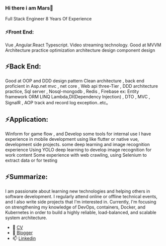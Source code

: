 ### Hi there  i am Mars👋
Full Stack Engineer 8 Years Of Experience 

### ⚡Front End:  
Vue ,Angular.React Typescript. Video streaming technology. Good at MVVM Architecture practice optimization architecture design component design

## ⚡Back End: 
Good at OOP and DDD design pattern Clean architecture , back end proficient in Asp.net mvc , net core , Web api three-Tier , DDD architecture practice, Sql server , Nosql-mongodb , Redis , Firebase ex: Entity framework ORM LINQ Lambda,DI(Dependency Injection) , DTO , MVC , SignalR , AOP track and record log exception..etc。 

## ⚡Application:  
Winform for game flow , and Develop some tools for internal use I have experience in mobile development using like flutter or native vue, development side projects. some deep learning and image recognition experience Using YOLO deep learning to develop image recognition for work content Some experience with web crawling, using Selenium to extract data or for testing 

## ⚡Summarize:  
I am passionate about learning new technologies and helping others in software development. I regularly attend online or offline technical events, and I also write side projects that I'm interested in. Currently, I'm focusing on strengthening my knowledge of DevOps, containers, Docker, and Kubernetes in order to build a highly reliable, load-balanced, and scalable system architecture.

- 🔭 [CV](https://onedrive.live.com/view.aspx?resid=68D50E6AFE9A0E41!312&ithint=file%2cdocx&wdo=2&authkey=!AGpBmQz4Pw2YG3w)
- 🌱 [Blogger](https://aspnetmars.blogspot.com/)
- 📫 [Linkedin](https://www.linkedin.com/in/mars-tsai-278305118/)


<!--
**MarsCaiWORD/MarsCaiWORD** is a ✨ _special_ ✨ repository because its `README.md` (this file) appears on your GitHub profile.

Here are some ideas to get you started:

- 🔭 I’m currently working on ...
- 🌱 I’m currently learning ...
- 👯 I’m looking to collaborate on ...
- 🤔 I’m looking for help with ...
- 💬 Ask me about ...
- 📫 How to reach me: ...
- 😄 Pronouns: ...
- ⚡ Fun fact: ...
-->
